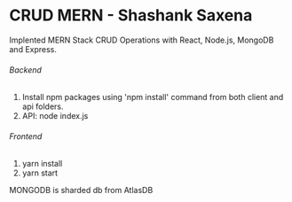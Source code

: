 # CRUD MERN - Shashank Saxena
Implented MERN Stack CRUD Operations with React, Node.js, MongoDB and Express.

###### Backend
 1. Install npm packages using 'npm install' command from both client and api folders.
 2. API: node index.js


###### Frontend

1. yarn install
2. yarn start


MONGODB is sharded db from AtlasDB

